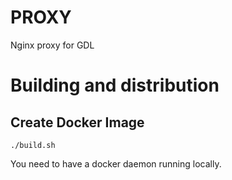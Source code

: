 # PROXY

Nginx proxy for GDL

# Building and distribution

## Create Docker Image
    ./build.sh

You need to have a docker daemon running locally.
